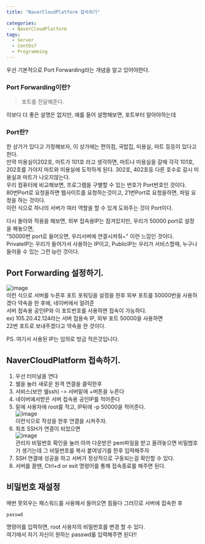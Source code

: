 ```yaml
---
title: "NaverCloudPlatform 접속하기"

categories:
  - NaverCloudPlatform
tags:
  - Server
  - CentOs7
  - Programming
---
```

우선 기본적으로 Port Forwarding라는 개념을 알고 있어야한다.
### Port Forwarding이란?
> 포트를 전달해준다.  

이보다 더 좋은 설명은 없지만, 예를 들어 설명해보면,
포트부터 알아야하는데 
### Port란?  
 한 상가가 있다고 가정해보자, 이 상가에는 편의점, 국밥집, 미용실, 마트 등등이 있다고 한다.  
만약 미용실이202호, 마트가 101호 라고 생각하면, 마트나 미용실을 갈때
각각 101호, 202호를 가야지 마트와 미용실에 도착하게 된다. 302호, 402호등 다른 호수로 갈시 미용실과 마트가 나오지않는다.  
우리 컴퓨터에 비교해보면, 프로그램을 구별할 수 있는 번호가 Port번호인 것이다.   
80번Port로 요청을하면 웹사이트를 요청하는것이고, 21번Port로 요청을하면,
파일 요청을 하는 것이다.  
이런 식으로 하나의 서버가 여러 역할을 할 수 있게 도와주는 것이 Port이다.

다시 돌아와 적용을 해보면, 외부 접속용IP는 잠겨있지만,
우리가 50000 port로 설정을 해놓으면,  
 "50000번 port로 들어오면, 우리서버에 연결시켜줘~" 이런 느낌인 것이다.  
PrivateIP는 우리가 들어가서 사용하는 IP이고,
PublicIP는 우리가 서비스할때, 누구나 들어올 수 있는 그런 Ip인 것이다.

## Port Forwarding 설정하기.
![image](https://user-images.githubusercontent.com/68246962/120784011-9a3da780-c566-11eb-83a5-c2e1ad8d6035.png)  
이런 식으로 서버를 누른후 포트 포워딩을 설정을 한후
외부 포트를 50000번을 사용하겠다 약속을 한 후에, 네이버에서 알려준  
서버 접속용 공인IP와 이 포트번호를 사용하면 접속이 가능하다.  
ex) 105.20.42.124라는 서버 접용속 IP, 외부 포트 50000을 사용하면  
22번 포트로 보내주겠다고 약속을 한 것이다.   
  
PS. 여기서 사용된 IP는 임의로 방금 적은것입니다.
## NaverCloudPlatform 접속하기.
1. 우선 터미널을 연다
2. 쉘을 눌러 새로운 원격 연결을 클릭한후
3. 서비스(보안 쉘ssh) -> 서버밑에 +버튼을 누른다
4. 네이버에서받은 서버 접속용 공인IP를 적어준다
5. 밑에 사용자에 root를 적고, IP뒤에 -p 50000을 적어준다.  
![image](https://user-images.githubusercontent.com/68246962/120785072-bbeb5e80-c567-11eb-88cb-27b4bbb99430.png)  
이런식으로 작성을 한후 연결을 시켜주자.
6. 최초 SSH가 연결이 되었으면  
![image](https://user-images.githubusercontent.com/68246962/120792747-eee62000-c570-11eb-874f-b702f5dbfdb3.png)  
관리자 비밀번호 확인을 눌러 아까 다운받은 pem파일을 받고 올려놓으면
비밀벊호가 생기는데 그 비밀번호를 복사 붙여넣기를 한후 입력해주자
8. SSH 연결에 성공을 하고 서버가 정상적으로 구동되는걸 확인할 수 있다.
9. 서버를 끌땐, Ctrl+d or exit 명령어를 통해 접속종료를 해주면 된다.

## 비밀번호 재설정
매번 못외우는 패스워드를 사용해서 들어오면 힘들다 그러므로 서버에 접속한 후   
~~~
passwd
~~~  
명령어를 입력하면, root 사용자의 비밀번호를 변경 할 수 있다.  
여기에서 자기 자신이 원하는 passwd를 입력해주면 된다!!
